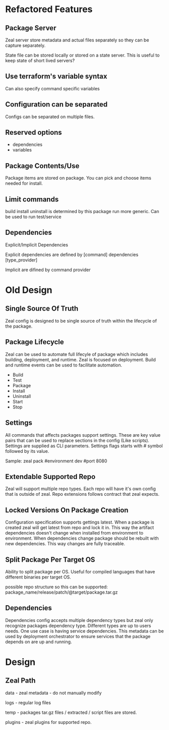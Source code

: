 # Refactored Features

## Package Server

Zeal server store metadata and actual files separately so they can be capture separately.

State file can be stored locally or stored on a state server. This is
useful to keep state of short lived servers?

## Use terraform's variable syntax

Can also specify command specific variables

## Configuration can be separated

Configs can be separated on multiple files.

## Reserved options

- dependencies
- variables

## Package Contents/Use

Package items are stored on package. You can pick and choose 
items needed for install.

## Limit commands
build
install
    uninstall is determined by this
package
run
    more generic. Can be used to run test/service

## Dependencies

Explicit/Implicit Dependencies

Explicit dependencies are defined by [command] dependencies [type_provider]

Implicit are difined by command provider

# Old Design


## Single Source Of Truth

Zeal config is designed to be single source of truth within the lifecycle of the package.

## Package Lifecycle

Zeal can be used to automate full lifecyle of package which includes building,
deployment, and runtime. Zeal is focused on deployment. Build and runtime events
can be used to facilitate automation.

* Build
* Test
* Package
* Install
* Uninstall
* Start
* Stop

## Settings

All commands that affects packages support settings. These are key value pairs
that can be used to replace sections in the config (Like scripts). Settings are
supplied as CLI parameters. Settings flags starts with # symbol followed by its value.

Sample:
zeal pack #environment dev #port 8080

## Extendable Supported Repo

Zeal will support multiple repo types. Each repo will have it's own config that
is outside of zeal. Repo extensions follows contract that zeal expects.

## Locked Versions On Package Creation

Configuration specification supports gettings latest. When a package is created zeal will
get latest from repo and lock it in. This way the artifact dependencies doesn't change
when installed from environment to environment. When dependencies change package should be rebuilt with new dependencies. This way changes are fully traceable.

## Split Package Per Target OS

Ability to split package per OS. Useful for compiled languages that have different binaries per target OS.

possible repo structure so this can be supported:
package_name/release/patch/@target/package.tar.gz

## Dependencies

Dependencies config accepts multiple dependency types but zeal only recognize packages
dependency type. Different types are up to users needs. One use case is having service
dependencies. This metadata can be used by deployment orchestrator to ensure services
that the package depends on are up and running.

# Design

## Zeal Path

data - zeal metadata - do not manually modify 

logs - regular log files

temp - packages tar.gz files / extracted / script files are stored.

plugins - zeal plugins for supported repo.